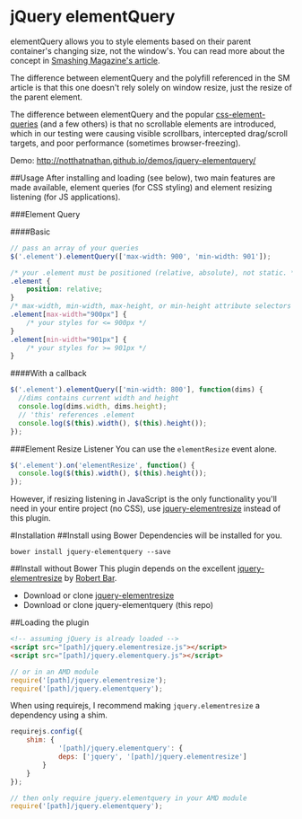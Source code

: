 # jQuery elementQuery
elementQuery allows you to style elements based on their parent container's changing size, not the window's. You can read more about the concept in [Smashing Magazine's article](http://www.smashingmagazine.com/2013/06/media-queries-are-not-the-answer-element-query-polyfill/).

The difference between elementQuery and the polyfill referenced in the SM article is that this one doesn't rely solely on window resize, just the resize of the parent element.

The difference between elementQuery and the popular [css-element-queries](https://github.com/marcj/css-element-queries) (and a few others) is that no scrollable elements are introduced, which in our testing were causing visible scrollbars, intercepted drag/scroll targets, and poor performance (sometimes browser-freezing).

Demo: http://notthatnathan.github.io/demos/jquery-elementquery/

##Usage
After installing and loading (see below), two main features are made available, element queries (for CSS styling) and element resizing listening (for JS applications).

###Element Query


####Basic
```js
// pass an array of your queries
$('.element').elementQuery(['max-width: 900', 'min-width: 901']);
```
```css
/* your .element must be positioned (relative, absolute), not static. */
.element {
	position: relative;
}
/* max-width, min-width, max-height, or min-height attribute selectors */
.element[max-width="900px"] {
	/* your styles for <= 900px */
}
.element[min-width="901px"] {
	/* your styles for >= 901px */
}
```

####With a callback
```js
$('.element').elementQuery(['min-width: 800'], function(dims) {
  //dims contains current width and height
  console.log(dims.width, dims.height);
  // 'this' references .element
  console.log($(this).width(), $(this).height());
});
```

###Element Resize Listener
You can use the `elementResize` event alone.
```js
$('.element').on('elementResize', function() {
  console.log($(this).width(), $(this).height());
});
```

However, if resizing listening in JavaScript is the only functionality you'll need in your entire project (no CSS), use [jquery-elementresize](https://github.com/rbtbar/jquery-elementresize) instead of this plugin.

#Installation
##Install using Bower
Dependencies will be installed for you.
```
bower install jquery-elementquery --save
```

##Install without Bower
This plugin depends on the excellent [jquery-elementresize](https://github.com/rbtbar/jquery-elementresize) by [Robert Bar](https://github.com/rbtbar).

- Download or clone [jquery-elementresize](https://github.com/rbtbar/jquery-elementresize)
- Download or clone jquery-elementquery (this repo)

##Loading the plugin
```html
<!-- assuming jQuery is already loaded -->
<script src="[path]/jquery.elementresize.js"></script>
<script src="[path]/jquery.elementquery.js"></script>
```
```js
// or in an AMD module
require('[path]/jquery.elementresize');
require('[path]/jquery.elementquery');
```

When using requirejs, I recommend making `jquery.elementresize` a dependency using a shim.
```js
requirejs.config({
  	shim: {
    		'[path]/jquery.elementquery': {
			deps: ['jquery', '[path]/jquery.elementresize']
		}
	}
});

// then only require jquery.elementquery in your AMD module
require('[path]/jquery.elementquery');
```
